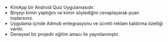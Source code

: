 - KimApp bir Android Quiz Uygulamasıdır.
- Birşeyi kimin yaptığını ve kimin söylediğini cevaplayarak puan toplarsınız.
- Uygulama içinde Admob entegrasyonu ve ücretli reklam kaldırma özelliği vardır.
- Deneysel bir projedir eğitim amacı ile yayınlanmıştır.
